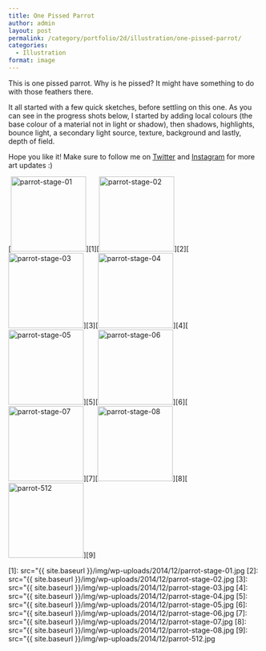 ```yaml
---
title: One Pissed Parrot
author: admin
layout: post
permalink: /category/portfolio/2d/illustration/one-pissed-parrot/
categories:
  - Illustration
format: image
---
```

This is one pissed parrot. Why is he pissed? It might have something to do with those feathers there.

It all started with a few quick sketches, before settling on this one. As you can see in the progress shots below, I started by adding local colours (the base colour of a material not in light or shadow), then shadows, highlights, bounce light, a secondary light source, texture, background and lastly, depth of field.

Hope you like it! Make sure to follow me on <a href="https://twitter.com/Cryptacular" target="_blank">Twitter</a> and <a href="http://instagram.com/creationsfromthecrypt/" target="_blank">Instagram</a> for more art updates :)

[<img class="alignnone size-thumbnail wp-image-417" alt="parrot-stage-01" src="{{ site.baseurl }}/img/wp-uploads/2014/12/parrot-stage-01-150x150.jpg" width="150" height="150" />][1][<img class="alignnone size-thumbnail wp-image-418" alt="parrot-stage-02" src="{{ site.baseurl }}/img/wp-uploads/2014/12/parrot-stage-02-150x150.jpg" width="150" height="150" />][2][<img class="alignnone size-thumbnail wp-image-419" alt="parrot-stage-03" src="{{ site.baseurl }}/img/wp-uploads/2014/12/parrot-stage-03-150x150.jpg" width="150" height="150" />][3][<img class="alignnone size-thumbnail wp-image-420" alt="parrot-stage-04" src="{{ site.baseurl }}/img/wp-uploads/2014/12/parrot-stage-04-150x150.jpg" width="150" height="150" />][4][<img class="alignnone size-thumbnail wp-image-421" alt="parrot-stage-05" src="{{ site.baseurl }}/img/wp-uploads/2014/12/parrot-stage-05-150x150.jpg" width="150" height="150" />][5][<img class="alignnone size-thumbnail wp-image-422" alt="parrot-stage-06" src="{{ site.baseurl }}/img/wp-uploads/2014/12/parrot-stage-06-150x150.jpg" width="150" height="150" />][6][<img class="alignnone size-thumbnail wp-image-423" alt="parrot-stage-07" src="{{ site.baseurl }}/img/wp-uploads/2014/12/parrot-stage-07-150x150.jpg" width="150" height="150" />][7][<img class="alignnone size-thumbnail wp-image-424" alt="parrot-stage-08" src="{{ site.baseurl }}/img/wp-uploads/2014/12/parrot-stage-08-150x150.jpg" width="150" height="150" />][8][<img src="{{ site.baseurl }}/img/wp-uploads/2014/12/parrot-512-150x150.jpg" alt="parrot-512" width="150" height="150" class="alignnone size-thumbnail wp-image-416" />][9]

 [1]: src="{{ site.baseurl }}/img/wp-uploads/2014/12/parrot-stage-01.jpg
 [2]: src="{{ site.baseurl }}/img/wp-uploads/2014/12/parrot-stage-02.jpg
 [3]: src="{{ site.baseurl }}/img/wp-uploads/2014/12/parrot-stage-03.jpg
 [4]: src="{{ site.baseurl }}/img/wp-uploads/2014/12/parrot-stage-04.jpg
 [5]: src="{{ site.baseurl }}/img/wp-uploads/2014/12/parrot-stage-05.jpg
 [6]: src="{{ site.baseurl }}/img/wp-uploads/2014/12/parrot-stage-06.jpg
 [7]: src="{{ site.baseurl }}/img/wp-uploads/2014/12/parrot-stage-07.jpg
 [8]: src="{{ site.baseurl }}/img/wp-uploads/2014/12/parrot-stage-08.jpg
 [9]: src="{{ site.baseurl }}/img/wp-uploads/2014/12/parrot-512.jpg